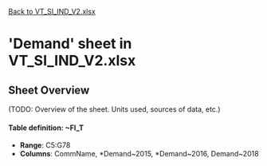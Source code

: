 [Back to VT_SI_IND_V2.xlsx](README.md)

# 'Demand' sheet in VT_SI_IND_V2.xlsx

## Sheet Overview

(TODO: Overview of the sheet. Units used, sources of data, etc.)

#### Table definition: ~FI_T
- **Range**: C5:G78
- **Columns**: CommName, *Demand~2015, *Demand~2016, Demand~2018

